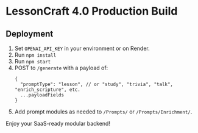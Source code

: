 # LessonCraft 4.0 Production Build

## Deployment

1. Set `OPENAI_API_KEY` in your environment or on Render.
2. Run `npm install`
3. Run `npm start`
4. POST to `/generate` with a payload of:
   ```
   {
     "promptType": "lesson", // or "study", "trivia", "talk", "enrich_scripture", etc.
     ...payloadFields
   }
   ```
5. Add prompt modules as needed to `/Prompts/` or `/Prompts/Enrichment/`.

Enjoy your SaaS-ready modular backend!